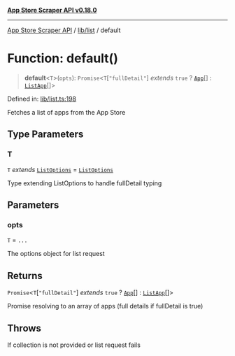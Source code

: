 [**App Store Scraper API v0.18.0**](../../../README.md)

***

[App Store Scraper API](../../../modules.md) / [lib/list](../README.md) / default

# Function: default()

> **default**\<`T`\>(`opts`): `Promise`\<`T`\[`"fullDetail"`\] *extends* `true` ? [`App`](../../../app-types/interfaces/App.md)[] : [`ListApp`](../interfaces/ListApp.md)[]\>

Defined in: [lib/list.ts:198](https://github.com/facundoolano/app-store-scraper/blob/7e1baf8350e9d5936df88e03bdbb2e2ecea26d48/lib/list.ts#L198)

Fetches a list of apps from the App Store

## Type Parameters

### T

`T` *extends* [`ListOptions`](../interfaces/ListOptions.md) = [`ListOptions`](../interfaces/ListOptions.md)

Type extending ListOptions to handle fullDetail typing

## Parameters

### opts

`T` = `...`

The options object for list request

## Returns

`Promise`\<`T`\[`"fullDetail"`\] *extends* `true` ? [`App`](../../../app-types/interfaces/App.md)[] : [`ListApp`](../interfaces/ListApp.md)[]\>

Promise resolving to an array of apps (full details if fullDetail is true)

## Throws

If collection is not provided or list request fails
